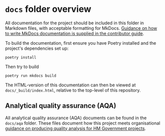 # `docs` folder overview

All documentation for the project should be included in this folder in Markdown files, with acceptable formatting for MkDocs. [Guidance on how to write MkDocs documentation is supplied in the contributor guide][writing-mkdocs-documentation].

To build the documentation, first ensure you have Poetry installed and the project's dependencies set up:

```shell
poetry install
```

Then try to build
```shell
poetry run mkdocs build
```

The HTML-version of this documentation can then be viewed at `docs/_build/index.html`,
relative to the top-level of this repository.

## Analytical quality assurance (AQA)

All analytical quality assurance (AQA) documents can be found in the `docs/aqa` folder.
These files document how this project meets organisational [guidance on producing
quality analysis for HM Government projects][aqua-book].

[aqua-book]: https://www.gov.uk/government/publications/the-aqua-book-guidance-on-producing-quality-analysis-for-government
[docs-makefile]: https://github.com/best-practice-and-impact/govcookiecutter/blob/main/%7B%7B%20cookiecutter.repo_name%20%7D%7D/Makefile
[writing-mkdocs-documentation]: https://github.com/best-practice-and-impact/govcookiecutter/blob/main/%7B%7B%20cookiecutter.repo_name%20%7D%7D/docs/contributor_guide/writing_mkdocs_documentation.md
